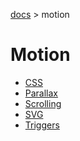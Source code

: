 [docs](../../README.md) >
motion

# Motion

- [CSS](./css/README.md)
- [Parallax](./parallax/README.md)
- [Scrolling](./scrolling/README.md)
- [SVG](./scrolling/README.md)
- [Triggers](./triggers/README.md)
